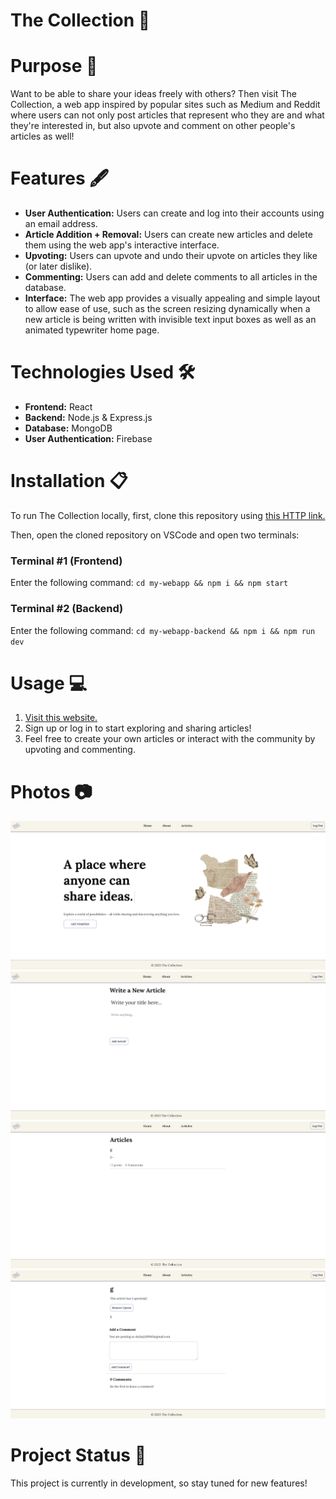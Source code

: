 # The Collection 📖

# Purpose 📝
Want to be able to share your ideas freely with others? Then visit The Collection, a web app inspired by popular sites such as Medium and Reddit where users can not only post articles that represent who they are and what they're interested in, but also upvote and comment on other people's articles as well!

# Features 🖋️
- **User Authentication:** Users can create and log into their accounts using an email address.
- **Article Addition + Removal:** Users can create new articles and delete them using the web app's interactive interface.
- **Upvoting:** Users can upvote and undo their upvote on articles they like (or later dislike).
- **Commenting:** Users can add and delete comments to all articles in the database.
- **Interface:** The web app provides a visually appealing and simple layout to allow ease of use, such as the screen resizing dynamically when a new article is being written with invisible text input boxes as well as an animated typewriter home page. 

# Technologies Used 🛠️
- **Frontend:** React
- **Backend:** Node.js & Express.js
- **Database:** MongoDB
- **User Authentication:** Firebase

# Installation 📋
To run The Collection locally, first, clone this repository using [this HTTP link.](https://github.com/Skylarrji/the-collection.git)

Then, open the cloned repository on VSCode and open two terminals:

### Terminal #1 (Frontend)
Enter the following command:
`cd my-webapp && npm i && npm start`

### Terminal #2 (Backend)
Enter the following command:
`cd my-webapp-backend && npm i && npm run dev`

# Usage 💻
1. [Visit this website.](the-collection-m5s0.onrender.com/)
2. Sign up or log in to start exploring and sharing articles!
3. Feel free to create your own articles or interact with the community by upvoting and commenting.

# Photos 📷
![Home Page](image.png)
![Article Creation Page](image-1.png)
![Articles Page](image-2.png)
![Article Page](image-3.png)

# Project Status 🚧
This project is currently in development, so stay tuned for new features!

